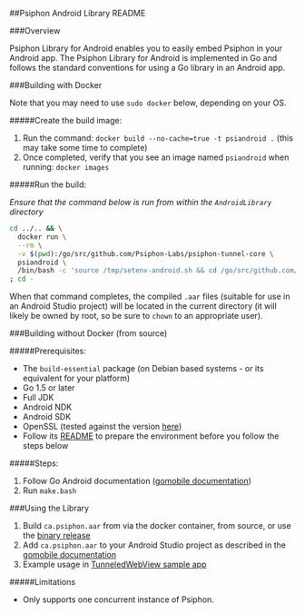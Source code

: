 ##Psiphon Android Library README

###Overview

Psiphon Library for Android enables you to easily embed Psiphon in your Android
app. The Psiphon Library for Android is implemented in Go and follows the standard
conventions for using a Go library in an Android app.

###Building with Docker

Note that you may need to use `sudo docker` below, depending on your OS.

#####Create the build image:

  1. Run the command: `docker build --no-cache=true -t psiandroid .` (this may take some time to complete)
  2. Once completed, verify that you see an image named `psiandroid` when running: `docker images`

#####Run the build:

  *Ensure that the command below is run from within the `AndroidLibrary` directory*

  ```bash
  cd ../.. && \
    docker run \
    --rm \
    -v $(pwd):/go/src/github.com/Psiphon-Labs/psiphon-tunnel-core \
    psiandroid \
    /bin/bash -c 'source /tmp/setenv-android.sh && cd /go/src/github.com/Psiphon-Labs/psiphon-tunnel-core/MobileLibrary/Android && ./make.bash' \
  ; cd -
  ```
When that command completes, the compiled `.aar` files (suitable for use in an Android Studio project) will be located in the current directory (it will likely be owned by root, so be sure to `chown` to an appropriate user).

###Building without Docker (from source)

#####Prerequisites:

 - The `build-essential` package (on Debian based systems - or its equivalent for your platform)
 - Go 1.5 or later
 - Full JDK
 - Android NDK
 - Android SDK
 - OpenSSL (tested against the version [here](../../openssl))
  - Follow its [README](../../openssl/README.md) to prepare the environment before you follow the steps below

#####Steps:

 1. Follow Go Android documentation ([gomobile documentation](https://godoc.org/golang.org/x/mobile/cmd/gomobile))
 2. Run `make.bash`

###Using the Library

 1. Build `ca.psiphon.aar` from via the docker container, from source, or use the [binary release](https://github.com/Psiphon-Labs/psiphon-tunnel-core/releases)
 2. Add `ca.psiphon.aar` to your Android Studio project as described in the [gomobile documentation](https://godoc.org/golang.org/x/mobile/cmd/gomobile)
 3. Example usage in [TunneledWebView sample app](./SampleApps/TunneledWebView/README.md)

#####Limitations

 - Only supports one concurrent instance of Psiphon.
